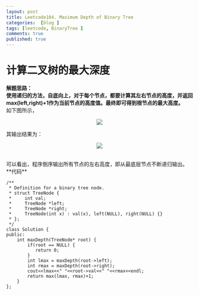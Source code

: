 ```yaml
---
layout: post
title: Leetcode104. Maximum Depth of Binary Tree
categories:  [blog ]
tags: [leetcode, BinaryTree ]
comments: true
published: true
---
```

# 计算二叉树的最大深度
**解题思路：**<br/>
**使用递归的方法，自底向上，对于每个节点，都要计算其左右节点的高度，并返回max(left,right)+1作为当前节点的高度值。最终即可得到根节点的最大高度。**<br/>
如下图所示，<br/>
<center>
    <p><img src="http://ww2.sinaimg.cn/large/6add1635gw1f7zlsc74rhj20uc0l4ju6.jpg"></p>
</center>
其输出结果为：<br/>
<center>
    <p><img src="http://ww2.sinaimg.cn/large/6add1635gw1f7zltbkgquj20f206kt8o.jpg"></p>
</center><br/>
可以看出，程序倒序输出所有节点的左右高度，即从最底层节点不断递归输出。<br/>
**代码**

    /**
     * Definition for a binary tree node.
     * struct TreeNode {
     *     int val;
     *     TreeNode *left;
     *     TreeNode *right;
     *     TreeNode(int x) : val(x), left(NULL), right(NULL) {}
     * };
     */
    class Solution {
    public:
    	int maxDepth(TreeNode* root) {
        	if(root == NULL) {
         	   return 0;
        	}
        	int lmax = maxDepth(root->left);
        	int rmax = maxDepth(root->right);
        	cout<<lmax<<" "<<root->val<<" "<<rmax<<endl;
        	return max(lmax, rmax)+1;
    	}
    };